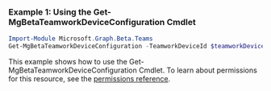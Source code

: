 ### Example 1: Using the Get-MgBetaTeamworkDeviceConfiguration Cmdlet
```powershell
Import-Module Microsoft.Graph.Beta.Teams
Get-MgBetaTeamworkDeviceConfiguration -TeamworkDeviceId $teamworkDeviceId
```
This example shows how to use the Get-MgBetaTeamworkDeviceConfiguration Cmdlet.
To learn about permissions for this resource, see the [permissions reference](/graph/permissions-reference).

